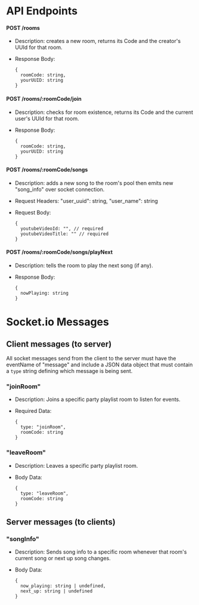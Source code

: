 # API Endpoints

#### POST /rooms
* Description: creates a new room, returns its Code and the creator's UUId for that room.
* Response Body:

      {
        roomCode: string,
        yourUUID: string
      }

#### POST /rooms/:roomCode/join
* Description: checks for room existence, returns its Code and the current user's UUId for that room.
* Response Body:

      {
        roomCode: string,
        yourUUID: string
      }

#### POST /rooms/:roomCode/songs
* Description: adds a new song to the room's pool then emits new "song_info" over socket connection.
* Request Headers: "user_uuid": string, "user_name": string
* Request Body:

      {
        youtubeVideoId: "", // required
        youtubeVideoTitle: "" // required
      }

#### POST /rooms/:roomCode/songs/playNext
* Description: tells the room to play the next song (if any).
* Response Body:

      {
        nowPlaying: string
      }

# Socket.io Messages

## Client messages (to server)

All socket messages send from the client to the server must have the eventName of "message" and include a JSON data object that must contain a `type` string defining which message is being sent.

### "joinRoom"
* Description: Joins a specific party playlist room to listen for events.
* Required Data:

      {
        type: "joinRoom",
        roomCode: string
      }

### "leaveRoom"
* Description: Leaves a specific party playlist room.
* Body Data:

      {
        type: "leaveRoom",
        roomCode: string
      }

## Server messages (to clients)

### "songInfo"
* Description: Sends song info to a specific room whenever that room's current song or next up song changes.
* Body Data:

      {
        now_playing: string | undefined,
        next_up: string | undefined
      }
